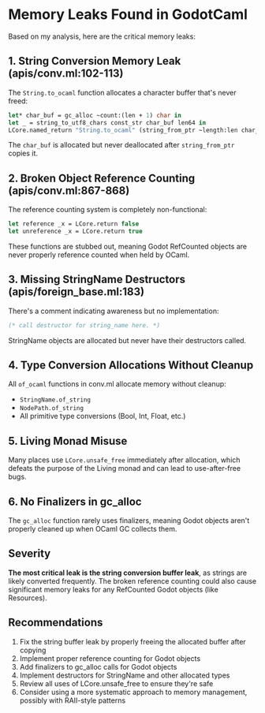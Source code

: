 # Memory Leaks Found in GodotCaml

Based on my analysis, here are the critical memory leaks:

## 1. **String Conversion Memory Leak** (apis/conv.ml:102-113)
The `String.to_ocaml` function allocates a character buffer that's never freed:
```ocaml
let* char_buf = gc_alloc ~count:(len + 1) char in
let _ = string_to_utf8_chars const_str char_buf len64 in
LCore.named_return "String.to_ocaml" (string_from_ptr ~length:len char_buf)
```
The `char_buf` is allocated but never deallocated after `string_from_ptr` copies it.

## 2. **Broken Object Reference Counting** (apis/conv.ml:867-868)
The reference counting system is completely non-functional:
```ocaml
let reference _x = LCore.return false
let unreference _x = LCore.return true
```
These functions are stubbed out, meaning Godot RefCounted objects are never properly reference counted when held by OCaml.

## 3. **Missing StringName Destructors** (apis/foreign_base.ml:183)
There's a comment indicating awareness but no implementation:
```ocaml
(* call destructor for string_name here. *)
```
StringName objects are allocated but never have their destructors called.

## 4. **Type Conversion Allocations Without Cleanup**
All `of_ocaml` functions in conv.ml allocate memory without cleanup:
- `StringName.of_string`
- `NodePath.of_string`
- All primitive type conversions (Bool, Int, Float, etc.)

## 5. **Living Monad Misuse**
Many places use `LCore.unsafe_free` immediately after allocation, which defeats the purpose of the Living monad and can lead to use-after-free bugs.

## 6. **No Finalizers in gc_alloc**
The `gc_alloc` function rarely uses finalizers, meaning Godot objects aren't properly cleaned up when OCaml GC collects them.

## Severity

**The most critical leak is the string conversion buffer leak**, as strings are likely converted frequently. The broken reference counting could also cause significant memory leaks for any RefCounted Godot objects (like Resources).

## Recommendations

1. Fix the string buffer leak by properly freeing the allocated buffer after copying
2. Implement proper reference counting for Godot objects
3. Add finalizers to gc_alloc calls for Godot objects
4. Implement destructors for StringName and other allocated types
5. Review all uses of LCore.unsafe_free to ensure they're safe
6. Consider using a more systematic approach to memory management, possibly with RAII-style patterns